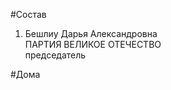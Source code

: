 #Состав  
1. Бешлиу Дарья Александровна  
    ПАРТИЯ ВЕЛИКОЕ ОТЕЧЕСТВО  
    председатель  
  
#Дома  
  
